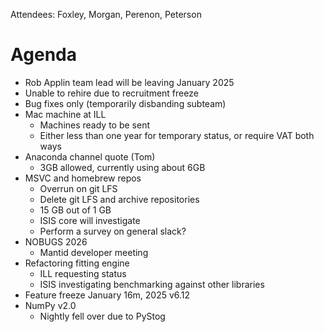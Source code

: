 Attendees: Foxley, Morgan, Perenon, Peterson

# Agenda
- Rob Applin team lead will be leaving January 2025
- Unable to rehire due to recruitment freeze
- Bug fixes only (temporarily disbanding subteam)
- Mac machine at ILL
  - Machines ready to be sent
  - Either less than one year for temporary status, or require VAT both ways
- Anaconda channel quote (Tom)
  - 3GB allowed, currently using about 6GB
- MSVC and homebrew repos
  - Overrun on git LFS
  - Delete git LFS and archive repositories
  - 15 GB out of 1 GB
  - ISIS core will investigate
  - Perform a survey on general slack?
- NOBUGS 2026
  - Mantid developer meeting
- Refactoring fitting engine
  - ILL requesting status
  - ISIS investigating benchmarking against other libraries
- Feature freeze January 16m, 2025 v6.12
- NumPy v2.0
   - Nightly fell over due to PyStog
